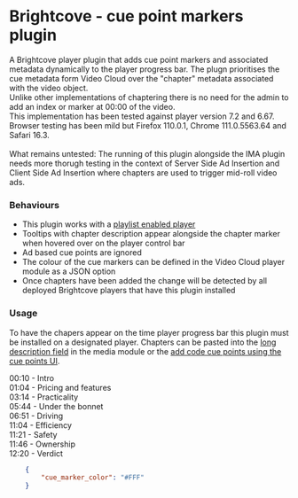 # Brightcove - cue point markers plugin

A Brightcove player plugin that adds cue point markers and associated metadata dynamically to the player progress bar.
The plugn prioritises the cue metadata form Video Cloud over the "chapter" metadata associated with the video object.\
Unlike other implementations of chaptering there is no need for the admin to add an index or marker at 00:00 of the video.\
This implementation has been tested against player version 7.2 and 6.67. Browser testing has been mild but Firefox 110.0.1, Chrome 111.0.5563.64 and Safari 16.3.\
\
What remains untested: The running of this plugin alongside the IMA plugin needs more thorugh testing in the context of Server Side Ad Insertion and Client Side Ad Insertion where chapters are used to trigger mid-roll video ads.

### Behaviours

* This plugin works with a [playlist enabled player](https://studio.support.brightcove.com/get-started/basics/video-cloud-basics-creating-playlist-player.html)
* Tooltips with chapter description appear alongside the chapter marker when hovered over on the player control bar
* Ad based cue points are ignored
* The colour of the cue markers can be defined in the Video Cloud player module as a JSON option
* Once chapters have been added the change will be detected by all deployed Brightcove players that have this plugin installed

### Usage

To have the chapers appear on the time player progress bar this plugin must be installed on a designated player.
Chapters can be pasted into the [long description field](https://studio.support.brightcove.com/media/properties/editing-video-properties-using-media-module.html#videoinfo) in the media module or the [add code cue points using the cue points UI](https://studio.support.brightcove.com/media/general/working-cue-points-media-module.html).

00:10 - Intro\
01:04 - Pricing and features\
03:14 - Practicality\
05:44 - Under the bonnet\
06:51 - Driving\
11:04 - Efficiency\
11:21 - Safety\
11:46 - Ownership\
12:20 - Verdict

```json
    {
        "cue_marker_color": "#FFF"
    }
```
